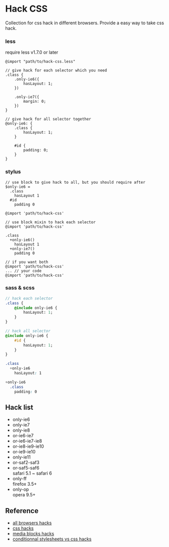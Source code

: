 # Hack CSS

Collection for css hack in different browsers. Provide a easy way to take css hack.

### less

require less v1.7.0 or later

```less
@import "path/to/hack-css.less"

// give hack for each selector which you need
.class {
    .only-ie6({
        hasLayout: 1;
    })

    .only-ie7({
        margin: 0;
    })
}

// give hack for all selector together
@only-ie6: {
    .class {
        hasLayout: 1;
    }

    #id {
        padding: 0;
    }
}
```

### stylus

```stylus
// use block to give hack to all, but you should require after
$only-ie6 = 
  .class 
    hasLayout 1
  #id
    padding 0

@import 'path/to/hack-css'
```

```stylus
// use block mixin to hack each selector
@import 'path/to/hack-css'

.class
  +only-ie6()
    hasLayout 1
  +only-ie7()
    padding 0
```

```stylus
// if you want both
@import 'path/to/hack-css'
... // your code
@import 'path/to/hack-css'
```

### sass & scss

```sass
// hack each selector
.class {
    @include only-ie6 {
        hasLayout: 1;
    }
}

// hack all selector
@include only-ie6 {
    #id {
        hasLayout: 1;
    }
}
```

```scss
.class
  +only-ie6
    hasLayout: 1

+only-ie6
  .class 
    padding: 0
```

## Hack list

- only-ie6
- only-ie7
- only-ie8
- or-ie6-ie7
- or-ie6-ie7-ie8
- or-ie8-ie9-ie10
- or-ie9-ie10
- only-ie11
- or-saf2-saf3
- or-saf5-saf6  
  safari 5.1 ~ safari 6
- only-ff  
  firefox 3.5+
- only-op  
  opera 9.5+

## Reference

- [all browsers hacks](http://browserhacks.com/)  
- [css hacks](http://www.paulirish.com/2009/browser-specific-css-hacks/)  
- [media blocks hacks](http://keithclark.co.uk/articles/moving-ie-specific-css-into-media-blocks/) 
- [conditionnal stylesheets vs css hacks](http://www.paulirish.com/2008/conditional-stylesheets-vs-css-hacks-answer-neither/)  
